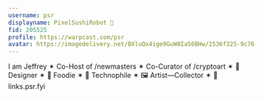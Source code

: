 ```yaml
---
username: psr
displayname: PixelSushiRobot 💫
fid: 205525
profile: https://warpcast.com/psr
avatar: https://imagedelivery.net/BXluQx4ige9GuW0Ia56BHw/1536f325-9c76-4b8b-7e82-df9b5c535500/original
---
```

I am Jeffrey ✶ Co-Host of /newmasters ✶ Co-Curator of /cryptoart ✶ 👾 Designer ✶ 🍣 Foodie ✶ 🤖 Technophile ✶ 🖼️ Artist—Collector ✶ 🔗 links.psr.fyi  
